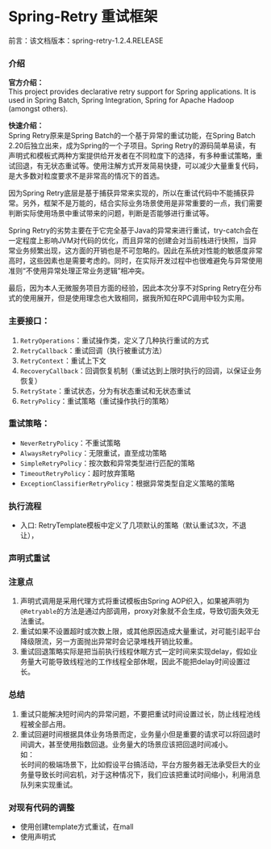 # Spring-Retry 重试框架 

前言：该文档版本：spring-retry-1.2.4.RELEASE

### 介绍

**官方介绍：**  
This project provides declarative retry support for Spring applications. It is used in Spring Batch, Spring Integration, Spring for Apache Hadoop (amongst others).

**快速介绍：**  
Spring Retry原来是Spring Batch的一个基于异常的重试功能，在Spring Batch 2.20后独立出来，成为Spring的一个子项目。Spring Retry的源码简单易读，有声明式和模板式两种方案提供给开发者在不同粒度下的选择，有多种重试策略，重试回退，有无状态重试等。使用注解方式开发简易快捷，可以减少大量重复代码，是大多数对粒度要求不是非常高的情况下的首选。

因为Spring Retry底层是基于捕获异常来实现的，所以在重试代码中不能捕获异常。另外，框架不是万能的，结合实际业务场景使用是非常重要的一点，我们需要判断实际使用场景中重试带来的问题，判断是否能够进行重试等。

Spring Retry的劣势主要在于它完全基于Java的异常来进行重试，try-catch会在一定程度上影响JVM对代码的优化，而且异常的创建会对当前栈进行快照，当异常业务频繁出现，这方面的开销也是不可忽略的。因此在系统对性能的敏感度非常高时，这些因素也是需要考虑的。同时，在实际开发过程中也很难避免与异常使用准则“不使用异常处理正常业务逻辑”相冲突。

最后，因为本人无微服务项目方面的经验，因此本次分享不对Spring Retry在分布式的使用展开，但是使用理念也大致相同，据我所知在RPC调用中较为实用。




### 主要接口：
1. `RetryOperations`：重试操作类，定义了几种执行重试的方式
2. `RetryCallback`：重试回调（执行被重试方法）
3. `RetryContext`：重试上下文
4. `RecoveryCallback`：回调恢复机制（重试达到上限时执行的回调，以保证业务恢复）
5. `RetryState`：重试状态，分为有状态重试和无状态重试
6. `RetryPolicy`：重试策略（重试操作执行的策略）

### 重试策略：
* `NeverRetryPolicy`：不重试策略
* `AlwaysRetryPolicy`：无限重试，直至成功策略
* `SimpleRetryPolicy`：按次数和异常类型进行匹配的策略
* `TimeoutRetryPolicy`：超时放弃策略
* `ExceptionClassifierRetryPolicy`：根据异常类型自定义策略的策略

### 执行流程
- 入口:
    RetryTemplate模板中定义了几项默认的策略（默认重试3次，不退让），


### 声明式重试








### 注意点
1. 声明式调用是采用代理方式将重试模板由Spring AOP织入，如果被声明为`@Retryable`的方法是通过内部调用，proxy对象就不会生成，导致切面失效无法重试。
2. 重试如果不设置超时或次数上限，或其他原因造成大量重试，对可能引起平台降级限流，另一方面抛出异常时会记录堆栈开销比较重。
3. 重试回退策略实际是把当前执行线程休眠方式一定时间来实现delay，假如业务量大可能导致线程池的工作线程全部休眠，因此不能把delay时间设置过长。

### 总结
1. 重试只能解决短时间内的异常问题，不要把重试时间设置过长，防止线程池线程被全部占用。
2. 重试回避时间根据具体业务场景而定，业务量小但是重要的请求可以将回退时间调大，甚至使用指数回退。业务量大的场景应该把回退时间减小。  
如：  
长时间的极端场景下，比如假设平台搞活动，平台方服务器无法承受巨大的业务量导致长时间宕机，对于这种情况下，我们应该把重试时间缩小，利用消息队列来实现重试。

### 对现有代码的调整
- 使用创建template方式重试，在mall
- 使用声明式
